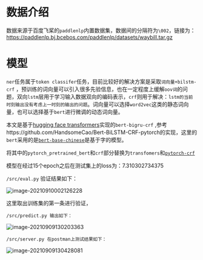 # 数据介绍

数据来源于百度飞桨的`paddlenlp`内置数据集，数据间的分隔符为`\002`，链接为：https://paddlenlp.bj.bcebos.com/paddlenlp/datasets/waybill.tar.gz

# 模型

`ner`任务属于`token classifer`任务，目前比较好的解决方案是采取`词向量+bilstm-crf` ，预训练的词向量可以引入很多先验信息，也在一定程度上缓解`oov词`的问题，双向`lstm`层用于学习输入数据双向的编码表示，`crf`则用于解决：`lstm的当前时刻输出没有考虑上一时刻的输出的问题`。词向量可以选择`word2vec`这类的静态词向量，也可以选择基于`bert`进行微调的动态词向量。

本文是基于[hugging face transformers](https://huggingface.co/transformers/training.html)实现的`bert-bigru-crf` ,参考https://github.com/HandsomeCao/Bert-BiLSTM-CRF-pytorch的实现，这里的`bert`采用的是[`bert-base-chinese`](https://huggingface.co/bert-base-chinese)是基于字的模型。

将其中的`pytorch_pretrained_bert`和`crf`部分替换为`transfomers`和[`pytorch-crf`](zhttps://pytorch-crf.readthedocs.io/en/stable/)

模型在经过15个epoch之后在测试集上的loss为：7.310302734375

`/src/eval.py` 验证结果如下：

![image-20210910002126228](C:\Users\wie\AppData\Roaming\Typora\typora-user-images\image-20210910002126228.png)

这里取出训练集的第一条进行验证，

`/src/predict.py 输出如下：`

![image-20210909130203363](C:\Users\wie\AppData\Roaming\Typora\typora-user-images\image-20210909130203363.png)



`/src/server.py 在postman上测试结果如下：`

![image-20210909130428081](C:\Users\wie\AppData\Roaming\Typora\typora-user-images\image-20210909130428081.png)